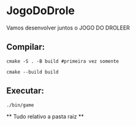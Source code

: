 # JogoDoDrole

Vamos desenvolver juntos o JOGO DO DROLEER

## Compilar:

```
cmake -S . -B build #primeira vez somente

cmake --build build
```

## Executar:
```
./bin/game
```

** Tudo relativo a pasta raiz **